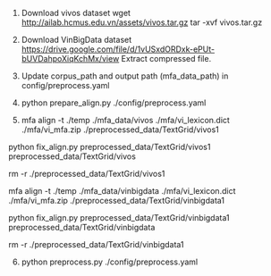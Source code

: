 1. Download vivos dataset
wget http://ailab.hcmus.edu.vn/assets/vivos.tar.gz
tar -xvf vivos.tar.gz

2. Download VinBigData dataset
https://drive.google.com/file/d/1vUSxdORDxk-ePUt-bUVDahpoXiqKchMx/view
Extract compressed file.

3. Update corpus_path and output path (mfa_data_path) in config/preprocess.yaml

4. python prepare_align.py ./config/preprocess.yaml 

5. mfa align -t ./temp ./mfa_data/vivos ./mfa/vi_lexicon.dict ./mfa/vi_mfa.zip ./preprocessed_data/TextGrid/vivos1

python fix_align.py preprocessed_data/TextGrid/vivos1 preprocessed_data/TextGrid/vivos

rm -r ./preprocessed_data/TextGrid/vivos1

mfa align -t ./temp ./mfa_data/vinbigdata ./mfa/vi_lexicon.dict ./mfa/vi_mfa.zip ./preprocessed_data/TextGrid/vinbigdata1

python fix_align.py preprocessed_data/TextGrid/vinbigdata1 preprocessed_data/TextGrid/vinbigdata

rm -r ./preprocessed_data/TextGrid/vinbigdata1

6. python preprocess.py ./config/preprocess.yaml 
